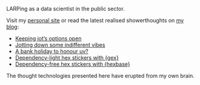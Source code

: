 LARPing as a data scientist in the public sector.

Visit my [personal site](https://www.matt-dray.com/) or read the latest realised showerthoughts on [my blog](https://www.rostrum.blog/):

<!-- BLOG-POST-LIST:START -->
- [Keeping jot’s options open](https://www.rostrum.blog/posts/2025-08-30-jot-options/index.html)
- [Jotting down some indifferent vibes](https://www.rostrum.blog/posts/2025-08-25-jot/index.html)
- [A bank holiday to honour uv?](https://www.rostrum.blog/posts/2025-08-11-uv-standalone/index.html)
- [Dependency-light hex stickers with {gex}](https://www.rostrum.blog/posts/2025-02-25-gex/index.html)
- [Dependency-free hex stickers with {hexbase}](https://www.rostrum.blog/posts/2025-01-31-hexbase/index.html)
<!-- BLOG-POST-LIST:END -->

The thought technologies presented here have erupted from my own brain.
